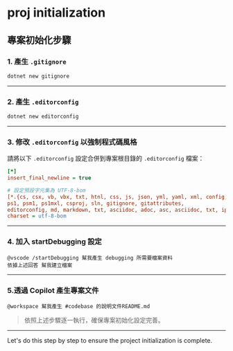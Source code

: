# proj initialization

## 專案初始化步驟

### 1. 產生 `.gitignore`

```bash
dotnet new gitignore
```

---

### 2. 產生 `.editorconfig`

```bash
dotnet new editorconfig
```

---

### 3. 修改 `.editorconfig` 以強制程式碼風格

請將以下 `.editorconfig` 設定合併到專案根目錄的 `.editorconfig` 檔案：

```ini
[*]
insert_final_newline = true

# 設定預設字元集為 UTF-8-bom
[*.{cs, csx, vb, vbx, txt, htnl, css, js, json, yml, yaml, xml, config, ini, sh,
ps1, psm1, ps1mxl, csproj, sln, gitignore, gitattributes,
editorconfig, md, markdown, txt, asciidoc, adoc, asc, asciidoc, txt, ipynb, py}]
charset = utf-8-bom
```

---

### 4. 加入 startDebugging 設定

```text
@vscode /startDebugging 幫我產生 debugging 所需要檔案資料
依據上述回答 幫我建立檔案
```

---

### 5.透過 Copilot 產生專案文件

```text
@workspace 幫我產生 #codebase 的說明文件README.md
```

> 依照上述步驟逐一執行，確保專案初始化設定完善。

---

Let's do this step by step to ensure the project initialization is complete.